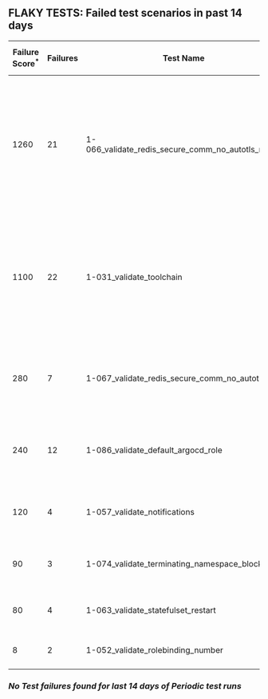 ## FLAKY TESTS: Failed test scenarios in past 14 days
| Failure Score<sup>*</sup> | Failures | Test Name | Last Seen | PR List and Logs 
|---|---|---|---|---|
| 1260 | 21 | 1-066_validate_redis_secure_comm_no_autotls_no_ha  | 0 days ago | 6: [#720](https://github.com/redhat-developer/gitops-operator/pull/720)<sup>[1](https://storage.googleapis.com/test-platform-results/pr-logs/pull/redhat-developer_gitops-operator/720/pull-ci-redhat-developer-gitops-operator-master-v4.12-kuttl-parallel/1794013655935750144/build-log.txt), [2](https://storage.googleapis.com/test-platform-results/pr-logs/pull/redhat-developer_gitops-operator/720/pull-ci-redhat-developer-gitops-operator-master-v4.13-kuttl-parallel/1794013668522856448/build-log.txt), [3](https://storage.googleapis.com/test-platform-results/pr-logs/pull/redhat-developer_gitops-operator/720/pull-ci-redhat-developer-gitops-operator-master-v4.14-kuttl-parallel/1794013686143127552/build-log.txt)</sup> [#718](https://github.com/redhat-developer/gitops-operator/pull/718)<sup>[1](https://storage.googleapis.com/test-platform-results/pr-logs/pull/redhat-developer_gitops-operator/718/pull-ci-redhat-developer-gitops-operator-master-v4.12-kuttl-parallel/1794481664764678144/build-log.txt), [2](https://storage.googleapis.com/test-platform-results/pr-logs/pull/redhat-developer_gitops-operator/718/pull-ci-redhat-developer-gitops-operator-master-v4.13-kuttl-parallel/1794481672930988032/build-log.txt), [3](https://storage.googleapis.com/test-platform-results/pr-logs/pull/redhat-developer_gitops-operator/718/pull-ci-redhat-developer-gitops-operator-master-v4.12-kuttl-parallel/1794014611041685504/build-log.txt), [4](https://storage.googleapis.com/test-platform-results/pr-logs/pull/redhat-developer_gitops-operator/718/pull-ci-redhat-developer-gitops-operator-master-v4.14-kuttl-parallel/1794014634244575232/build-log.txt), [5](https://storage.googleapis.com/test-platform-results/pr-logs/pull/redhat-developer_gitops-operator/718/pull-ci-redhat-developer-gitops-operator-master-v4.13-kuttl-parallel/1794014619933609984/build-log.txt)</sup> [#710](https://github.com/redhat-developer/gitops-operator/pull/710)<sup>[1](https://storage.googleapis.com/test-platform-results/pr-logs/pull/redhat-developer_gitops-operator/710/pull-ci-redhat-developer-gitops-operator-master-v4.12-kuttl-parallel/1793484697741824000/build-log.txt)</sup> [#703](https://github.com/redhat-developer/gitops-operator/pull/703)<sup>[1](https://storage.googleapis.com/test-platform-results/pr-logs/pull/redhat-developer_gitops-operator/703/pull-ci-redhat-developer-gitops-operator-master-v4.14-kuttl-parallel/1793969260356177920/build-log.txt), [2](https://storage.googleapis.com/test-platform-results/pr-logs/pull/redhat-developer_gitops-operator/703/pull-ci-redhat-developer-gitops-operator-master-v4.13-kuttl-parallel/1793655669581156352/build-log.txt), [3](https://storage.googleapis.com/test-platform-results/pr-logs/pull/redhat-developer_gitops-operator/703/pull-ci-redhat-developer-gitops-operator-master-v4.12-kuttl-parallel/1793969260230348800/build-log.txt), [4](https://storage.googleapis.com/test-platform-results/pr-logs/pull/redhat-developer_gitops-operator/703/pull-ci-redhat-developer-gitops-operator-master-v4.13-kuttl-parallel/1793969260305846272/build-log.txt), [5](https://storage.googleapis.com/test-platform-results/pr-logs/pull/redhat-developer_gitops-operator/703/pull-ci-redhat-developer-gitops-operator-master-v4.14-kuttl-parallel/1793689231776813056/build-log.txt), [6](https://storage.googleapis.com/test-platform-results/pr-logs/pull/redhat-developer_gitops-operator/703/pull-ci-redhat-developer-gitops-operator-master-v4.13-kuttl-parallel/1793689231734870016/build-log.txt), [7](https://storage.googleapis.com/test-platform-results/pr-logs/pull/redhat-developer_gitops-operator/703/pull-ci-redhat-developer-gitops-operator-master-v4.12-kuttl-parallel/1793655652799746048/build-log.txt), [8](https://storage.googleapis.com/test-platform-results/pr-logs/pull/redhat-developer_gitops-operator/703/pull-ci-redhat-developer-gitops-operator-master-v4.12-kuttl-parallel/1793689231684538368/build-log.txt)</sup> [#702](https://github.com/redhat-developer/gitops-operator/pull/702)<sup>[1](https://storage.googleapis.com/test-platform-results/pr-logs/pull/redhat-developer_gitops-operator/702/pull-ci-redhat-developer-gitops-operator-master-v4.14-kuttl-parallel/1792839593016430592/build-log.txt)</sup> [#669](https://github.com/redhat-developer/gitops-operator/pull/669)<sup>[1](https://storage.googleapis.com/test-platform-results/pr-logs/pull/redhat-developer_gitops-operator/669/pull-ci-redhat-developer-gitops-operator-master-v4.13-kuttl-parallel/1794453232869707776/build-log.txt), [2](https://storage.googleapis.com/test-platform-results/pr-logs/pull/redhat-developer_gitops-operator/669/pull-ci-redhat-developer-gitops-operator-master-v4.12-kuttl-parallel/1794492392108199936/build-log.txt), [3](https://storage.googleapis.com/test-platform-results/pr-logs/pull/redhat-developer_gitops-operator/669/pull-ci-redhat-developer-gitops-operator-master-v4.12-kuttl-parallel/1794453225496121344/build-log.txt)</sup> 
| 1100 | 22 | 1-031_validate_toolchain  | 1 days ago | 5: [#718](https://github.com/redhat-developer/gitops-operator/pull/718)<sup>[1](https://storage.googleapis.com/test-platform-results/pr-logs/pull/redhat-developer_gitops-operator/718/pull-ci-redhat-developer-gitops-operator-master-v4.12-kuttl-parallel/1794014611041685504/build-log.txt)</sup> [#710](https://github.com/redhat-developer/gitops-operator/pull/710)<sup>[1](https://storage.googleapis.com/test-platform-results/pr-logs/pull/redhat-developer_gitops-operator/710/pull-ci-redhat-developer-gitops-operator-master-v4.12-kuttl-parallel/1793484697741824000/build-log.txt)</sup> [#704](https://github.com/redhat-developer/gitops-operator/pull/704)<sup>[1](https://storage.googleapis.com/test-platform-results/pr-logs/pull/redhat-developer_gitops-operator/704/pull-ci-redhat-developer-gitops-operator-master-v4.12-kuttl-parallel/1793162113435308032/build-log.txt)</sup> [#703](https://github.com/redhat-developer/gitops-operator/pull/703)<sup>[1](https://storage.googleapis.com/test-platform-results/pr-logs/pull/redhat-developer_gitops-operator/703/pull-ci-redhat-developer-gitops-operator-master-v4.14-kuttl-parallel/1791011363561148416/build-log.txt), [2](https://storage.googleapis.com/test-platform-results/pr-logs/pull/redhat-developer_gitops-operator/703/pull-ci-redhat-developer-gitops-operator-master-v4.14-kuttl-parallel/1791061530259755008/build-log.txt), [3](https://storage.googleapis.com/test-platform-results/pr-logs/pull/redhat-developer_gitops-operator/703/pull-ci-redhat-developer-gitops-operator-master-v4.12-kuttl-parallel/1792465573750247424/build-log.txt), [4](https://storage.googleapis.com/test-platform-results/pr-logs/pull/redhat-developer_gitops-operator/703/pull-ci-redhat-developer-gitops-operator-master-v4.12-kuttl-parallel/1792413684413239296/build-log.txt), [5](https://storage.googleapis.com/test-platform-results/pr-logs/pull/redhat-developer_gitops-operator/703/pull-ci-redhat-developer-gitops-operator-master-v4.13-kuttl-parallel/1791011363477262336/build-log.txt), [6](https://storage.googleapis.com/test-platform-results/pr-logs/pull/redhat-developer_gitops-operator/703/pull-ci-redhat-developer-gitops-operator-master-v4.13-kuttl-parallel/1792413687189868544/build-log.txt), [7](https://storage.googleapis.com/test-platform-results/pr-logs/pull/redhat-developer_gitops-operator/703/pull-ci-redhat-developer-gitops-operator-master-v4.14-kuttl-parallel/1790927567214088192/build-log.txt), [8](https://storage.googleapis.com/test-platform-results/pr-logs/pull/redhat-developer_gitops-operator/703/pull-ci-redhat-developer-gitops-operator-master-v4.13-kuttl-parallel/1791061507258191872/build-log.txt), [9](https://storage.googleapis.com/test-platform-results/pr-logs/pull/redhat-developer_gitops-operator/703/pull-ci-redhat-developer-gitops-operator-master-v4.14-kuttl-parallel/1791033964043964416/build-log.txt), [10](https://storage.googleapis.com/test-platform-results/pr-logs/pull/redhat-developer_gitops-operator/703/pull-ci-redhat-developer-gitops-operator-master-v4.14-kuttl-parallel/1790957636892495872/build-log.txt), [11](https://storage.googleapis.com/test-platform-results/pr-logs/pull/redhat-developer_gitops-operator/703/pull-ci-redhat-developer-gitops-operator-master-v4.12-kuttl-parallel/1790957612393566208/build-log.txt), [12](https://storage.googleapis.com/test-platform-results/pr-logs/pull/redhat-developer_gitops-operator/703/pull-ci-redhat-developer-gitops-operator-master-v4.12-kuttl-parallel/1790348297500626944/build-log.txt), [13](https://storage.googleapis.com/test-platform-results/pr-logs/pull/redhat-developer_gitops-operator/703/pull-ci-redhat-developer-gitops-operator-master-v4.12-kuttl-parallel/1791061506943619072/build-log.txt), [14](https://storage.googleapis.com/test-platform-results/pr-logs/pull/redhat-developer_gitops-operator/703/pull-ci-redhat-developer-gitops-operator-master-v4.13-kuttl-parallel/1790957614243254272/build-log.txt), [15](https://storage.googleapis.com/test-platform-results/pr-logs/pull/redhat-developer_gitops-operator/703/pull-ci-redhat-developer-gitops-operator-master-v4.13-kuttl-parallel/1791033963960078336/build-log.txt), [16](https://storage.googleapis.com/test-platform-results/pr-logs/pull/redhat-developer_gitops-operator/703/pull-ci-redhat-developer-gitops-operator-master-v4.12-kuttl-parallel/1791033963863609344/build-log.txt)</sup> [#702](https://github.com/redhat-developer/gitops-operator/pull/702)<sup>[1](https://storage.googleapis.com/test-platform-results/pr-logs/pull/redhat-developer_gitops-operator/702/pull-ci-redhat-developer-gitops-operator-master-v4.14-kuttl-parallel/1791384645527408640/build-log.txt), [2](https://storage.googleapis.com/test-platform-results/pr-logs/pull/redhat-developer_gitops-operator/702/pull-ci-redhat-developer-gitops-operator-master-v4.14-kuttl-parallel/1792784254409641984/build-log.txt), [3](https://storage.googleapis.com/test-platform-results/pr-logs/pull/redhat-developer_gitops-operator/702/pull-ci-redhat-developer-gitops-operator-master-v4.13-kuttl-parallel/1791384633779163136/build-log.txt)</sup> 
| 280 | 7 | 1-067_validate_redis_secure_comm_no_autotls_ha  | 0 days ago | 4: [#720](https://github.com/redhat-developer/gitops-operator/pull/720)<sup>[1](https://storage.googleapis.com/test-platform-results/pr-logs/pull/redhat-developer_gitops-operator/720/pull-ci-redhat-developer-gitops-operator-master-v4.13-kuttl-parallel/1794349884267040768/build-log.txt)</sup> [#711](https://github.com/redhat-developer/gitops-operator/pull/711)<sup>[1](https://storage.googleapis.com/test-platform-results/pr-logs/pull/redhat-developer_gitops-operator/711/pull-ci-redhat-developer-gitops-operator-master-v4.12-kuttl-parallel/1793267112312049664/build-log.txt)</sup> [#703](https://github.com/redhat-developer/gitops-operator/pull/703)<sup>[1](https://storage.googleapis.com/test-platform-results/pr-logs/pull/redhat-developer_gitops-operator/703/pull-ci-redhat-developer-gitops-operator-master-v4.12-kuttl-parallel/1792465573750247424/build-log.txt), [2](https://storage.googleapis.com/test-platform-results/pr-logs/pull/redhat-developer_gitops-operator/703/pull-ci-redhat-developer-gitops-operator-master-v4.14-kuttl-parallel/1790348328400064512/build-log.txt), [3](https://storage.googleapis.com/test-platform-results/pr-logs/pull/redhat-developer_gitops-operator/703/pull-ci-redhat-developer-gitops-operator-master-v4.14-kuttl-parallel/1792440844846895104/build-log.txt)</sup> [#702](https://github.com/redhat-developer/gitops-operator/pull/702)<sup>[1](https://storage.googleapis.com/test-platform-results/pr-logs/pull/redhat-developer_gitops-operator/702/pull-ci-redhat-developer-gitops-operator-master-v4.13-kuttl-parallel/1790277904437874688/build-log.txt), [2](https://storage.googleapis.com/test-platform-results/pr-logs/pull/redhat-developer_gitops-operator/702/pull-ci-redhat-developer-gitops-operator-master-v4.13-kuttl-parallel/1792506909358559232/build-log.txt)</sup> 
| 240 | 12 | 1-086_validate_default_argocd_role  | 0 days ago | 2: [#720](https://github.com/redhat-developer/gitops-operator/pull/720)<sup>[1](https://storage.googleapis.com/test-platform-results/pr-logs/pull/redhat-developer_gitops-operator/720/pull-ci-redhat-developer-gitops-operator-master-v4.12-kuttl-sequential/1794422237051228160/build-log.txt), [2](https://storage.googleapis.com/test-platform-results/pr-logs/pull/redhat-developer_gitops-operator/720/pull-ci-redhat-developer-gitops-operator-master-v4.12-kuttl-sequential/1794391989890846720/build-log.txt), [3](https://storage.googleapis.com/test-platform-results/pr-logs/pull/redhat-developer_gitops-operator/720/pull-ci-redhat-developer-gitops-operator-master-v4.12-kuttl-sequential/1794349872153890816/build-log.txt), [4](https://storage.googleapis.com/test-platform-results/pr-logs/pull/redhat-developer_gitops-operator/720/pull-ci-redhat-developer-gitops-operator-master-v4.13-kuttl-sequential/1794349886741680128/build-log.txt), [5](https://storage.googleapis.com/test-platform-results/pr-logs/pull/redhat-developer_gitops-operator/720/pull-ci-redhat-developer-gitops-operator-master-v4.13-kuttl-sequential/1794392003908210688/build-log.txt), [6](https://storage.googleapis.com/test-platform-results/pr-logs/pull/redhat-developer_gitops-operator/720/pull-ci-redhat-developer-gitops-operator-master-v4.13-kuttl-sequential/1794422250280062976/build-log.txt), [7](https://storage.googleapis.com/test-platform-results/pr-logs/pull/redhat-developer_gitops-operator/720/pull-ci-redhat-developer-gitops-operator-master-v4.14-kuttl-sequential/1794013688655515648/build-log.txt), [8](https://storage.googleapis.com/test-platform-results/pr-logs/pull/redhat-developer_gitops-operator/720/pull-ci-redhat-developer-gitops-operator-master-v4.13-kuttl-sequential/1794013671878299648/build-log.txt), [9](https://storage.googleapis.com/test-platform-results/pr-logs/pull/redhat-developer_gitops-operator/720/pull-ci-redhat-developer-gitops-operator-master-v4.12-kuttl-sequential/1794013658452332544/build-log.txt)</sup> [#703](https://github.com/redhat-developer/gitops-operator/pull/703)<sup>[1](https://storage.googleapis.com/test-platform-results/pr-logs/pull/redhat-developer_gitops-operator/703/pull-ci-redhat-developer-gitops-operator-master-v4.14-kuttl-sequential/1790348334267895808/build-log.txt), [2](https://storage.googleapis.com/test-platform-results/pr-logs/pull/redhat-developer_gitops-operator/703/pull-ci-redhat-developer-gitops-operator-master-v4.13-kuttl-sequential/1790348300742823936/build-log.txt), [3](https://storage.googleapis.com/test-platform-results/pr-logs/pull/redhat-developer_gitops-operator/703/pull-ci-redhat-developer-gitops-operator-master-v4.12-kuttl-sequential/1790348297542569984/build-log.txt)</sup> 
| 120 | 4 | 1-057_validate_notifications  | 0 days ago | 3: [#720](https://github.com/redhat-developer/gitops-operator/pull/720)<sup>[1](https://storage.googleapis.com/test-platform-results/pr-logs/pull/redhat-developer_gitops-operator/720/pull-ci-redhat-developer-gitops-operator-master-v4.12-kuttl-parallel/1794349872095170560/build-log.txt)</sup> [#703](https://github.com/redhat-developer/gitops-operator/pull/703)<sup>[1](https://storage.googleapis.com/test-platform-results/pr-logs/pull/redhat-developer_gitops-operator/703/pull-ci-redhat-developer-gitops-operator-master-v4.13-kuttl-parallel/1790348297710342144/build-log.txt), [2](https://storage.googleapis.com/test-platform-results/pr-logs/pull/redhat-developer_gitops-operator/703/pull-ci-redhat-developer-gitops-operator-master-v4.13-kuttl-parallel/1790623717819158528/build-log.txt)</sup> [#702](https://github.com/redhat-developer/gitops-operator/pull/702)<sup>[1](https://storage.googleapis.com/test-platform-results/pr-logs/pull/redhat-developer_gitops-operator/702/pull-ci-redhat-developer-gitops-operator-master-v4.14-kuttl-parallel/1792540169304281088/build-log.txt)</sup> 
| 90 | 3 | 1-074_validate_terminating_namespace_block  | 0 days ago | 3: [#711](https://github.com/redhat-developer/gitops-operator/pull/711)<sup>[1](https://storage.googleapis.com/test-platform-results/pr-logs/pull/redhat-developer_gitops-operator/711/pull-ci-redhat-developer-gitops-operator-master-v4.12-kuttl-parallel/1793617298653712384/build-log.txt)</sup> [#703](https://github.com/redhat-developer/gitops-operator/pull/703)<sup>[1](https://storage.googleapis.com/test-platform-results/pr-logs/pull/redhat-developer_gitops-operator/703/pull-ci-redhat-developer-gitops-operator-master-v4.13-kuttl-parallel/1793969260305846272/build-log.txt)</sup> [#702](https://github.com/redhat-developer/gitops-operator/pull/702)<sup>[1](https://storage.googleapis.com/test-platform-results/pr-logs/pull/redhat-developer_gitops-operator/702/pull-ci-redhat-developer-gitops-operator-master-v4.14-kuttl-parallel/1792506926131580928/build-log.txt)</sup> 
| 80 | 4 | 1-063_validate_statefulset_restart  | 1 days ago | 2: [#718](https://github.com/redhat-developer/gitops-operator/pull/718)<sup>[1](https://storage.googleapis.com/test-platform-results/pr-logs/pull/redhat-developer_gitops-operator/718/pull-ci-redhat-developer-gitops-operator-master-v4.14-kuttl-parallel/1794014634244575232/build-log.txt)</sup> [#703](https://github.com/redhat-developer/gitops-operator/pull/703)<sup>[1](https://storage.googleapis.com/test-platform-results/pr-logs/pull/redhat-developer_gitops-operator/703/pull-ci-redhat-developer-gitops-operator-master-v4.14-kuttl-parallel/1791011363561148416/build-log.txt), [2](https://storage.googleapis.com/test-platform-results/pr-logs/pull/redhat-developer_gitops-operator/703/pull-ci-redhat-developer-gitops-operator-master-v4.14-kuttl-parallel/1792516800915705856/build-log.txt), [3](https://storage.googleapis.com/test-platform-results/pr-logs/pull/redhat-developer_gitops-operator/703/pull-ci-redhat-developer-gitops-operator-master-v4.14-kuttl-parallel/1790373306126307328/build-log.txt)</sup> 
| 8 | 2 | 1-052_validate_rolebinding_number  | 5 days ago | 2: [#703](https://github.com/redhat-developer/gitops-operator/pull/703)<sup>[1](https://storage.googleapis.com/test-platform-results/pr-logs/pull/redhat-developer_gitops-operator/703/pull-ci-redhat-developer-gitops-operator-master-v4.14-kuttl-parallel/1793689231776813056/build-log.txt)</sup> [#702](https://github.com/redhat-developer/gitops-operator/pull/702)<sup>[1](https://storage.googleapis.com/test-platform-results/pr-logs/pull/redhat-developer_gitops-operator/702/pull-ci-redhat-developer-gitops-operator-master-v4.14-kuttl-parallel/1792540169304281088/build-log.txt)</sup> 

### *No Test failures found for last 14 days of __Periodic__ test runs*
